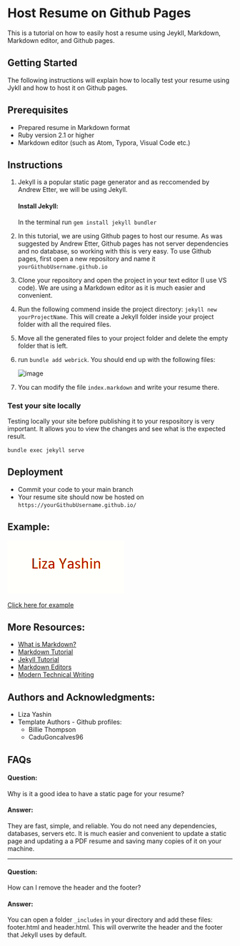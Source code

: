 # Host Resume on Github Pages 

This is a tutorial on how to easily host a resume using Jeykll, Markdown, Markdown editor, and Github pages.

## Getting Started

The following instructions will explain how to locally test your resume using Jykll and how to host it on Github pages. 

## Prerequisites

* Prepared resume in Markdown format
* Ruby version 2.1 or higher
* Markdown editor (such as Atom, Typora, Visual Code etc.)

## Instructions

1) Jekyll is a popular static page generator and as reccomended by Andrew Etter, we will be using Jekyll.
    #### Install Jekyll:
    In the terminal run `gem install jekyll bundler`
3) In this tutorial, we are using Github pages to host our resume. As was suggested by Andrew Etter, Github pages has not server dependencies and no database, so working with this is very easy. To use Github pages, first open a new repository and name it `yourGithubUsername.github.io`
4) Clone your repository and open the project in your text editor (I use VS code). We are using a Markdown editor as it is much easier and convenient.
5) Run the following commend inside the project directory: ``jekyll new yourProjectName``. This will create a Jekyll folder inside your project folder with all the required files.            
6) Move all the generated files to your project folder and delete the empty folder that is left. 
7) run ``bundle add webrick``. You should end up with the following files:

    ![image](https://user-images.githubusercontent.com/56234653/159091902-780d86dd-46c1-4402-8904-2e321bebd908.png)
8) You can modify the file `index.markdown` and write your resume there.

### Test your site locally
Testing locally your site before publishing it to your respository is very important. It allows you to view the changes and see what is the expected result.

    bundle exec jekyll serve
    
## Deployment
* Commit your code to your main branch 
* Your resume site should now be hosted on `https://yourGithubUsername.github.io/`

## Example:
![](ezgif.com-gif-maker.gif) 

[Click here for example](https://lizaya.github.io/) 

 ## More Resources:
 * [What is Markdown?](https://www.markdownguide.org/getting-started/)
 * [Markdown Tutorial](https://www.markdowntutorial.com/)
 * [Jekyll Tutorial](https://www.youtube.com/playlist?list=PLLAZ4kZ9dFpOPV5C5Ay0pHaa0RJFhcmcB)
 * [Markdown Editors](https://www.shopify.ca/partners/blog/10-of-the-best-markdown-editors)
 * [Modern Technical Writing](https://www.amazon.ca/Modern-Technical-Writing-Introduction-Documentation-ebook/dp/B01A2QL9SS)

## Authors and Acknowledgments:
* Liza Yashin
* Template Authors - Github profiles: 
    - Billie Thompson
    - CaduGoncalves96

## FAQs
#### Question: 
Why is it a good idea to have a static page for your resume?
#### Answer: 
They are fast, simple, and reliable. You do not need any dependencies, databases, servers etc. It is much easier and convenient to update a static page and updating a a PDF resume and saving many copies of it on your machine.
__________
#### Question: 
How can I remove the header and the footer?
#### Answer: 
You can open a folder `_includes` in your directory and add these files: footer.html and header.html. This will overwrite the header and the footer that Jekyll uses by default. 



 



